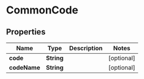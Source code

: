 
# CommonCode

## Properties
Name | Type | Description | Notes
------------ | ------------- | ------------- | -------------
**code** | **String** |  |  [optional]
**codeName** | **String** |  |  [optional]



